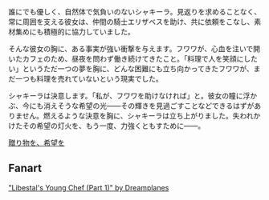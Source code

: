 <!-- title: 頑張る者たちへ -->
<!-- relationship: Protector -->

誰にでも優しく、自然体で気負いのないシャキーラ。見返りを求めることなく、常に周囲を支える彼女は、仲間の騎士エリザベスを助け、共に依頼をこなし、素材集めにも積極的に協力していました。

そんな彼女の胸に、ある事実が強い衝撃を与えます。フワワが、心血を注いで開いたカフェのため、昼夜を問わず働き続けてきたこと。「料理で人を笑顔にしたい」というただ一つの夢を胸に、どんな困難にも立ち向かってきたフワワが、まだ一つも料理を売れていないという現実でした。

シャキーラは決意します。「私が、フワワを助けなければ」と。彼女の瞳に浮かぶ、今にも消えそうな希望の光――その輝きを見過ごすことなどできるはずがありません。燃えるような決意を胸に、シャキーラは立ち上がりました。失われかけたその希望の灯火を、もう一度、力強くともすために――。

[贈り物を、希望を](#embed:https://www.youtube.com/live/wCysZh57Hcc?si=amYBd0PYc_tTX567&t=18155)

## Fanart

["Libestal's Young Chef (Part 1)" by Dreamplanes](https://x.com/Dreamplanes256/status/1921562462647709819)